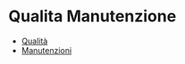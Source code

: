 # Qualita Manutenzione
- [Qualità](DocumentazioneSmeUP/DOC/DOC_SER/000090/CQ/_sidebar.md)
- [Manutenzioni](DocumentazioneSmeUP/DOC/DOC_SER/000090/MM/_sidebar.md)
